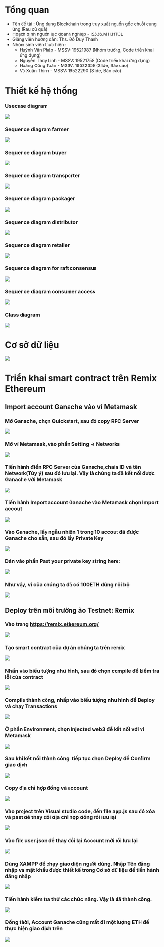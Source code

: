 # Tổng quan
- Tên đề tài : Ứng dụng Blockchain trong truy xuất nguồn gốc chuỗi cung ứng (Rau củ quả)
- Hoạch định nguồn lực doanh nghiệp - IS336.M11.HTCL
- Giảng viên hướng dẫn: Ths. Đỗ Duy Thanh
- Nhóm sinh viên thực hiện :
    + Huỳnh Văn Pháp - MSSV: 19521987 (Nhóm trưởng, Code triển khai ứng dụng)
    + Nguyễn Thùy Linh - MSSV: 19521758 (Code triển khai ứng dụng)
    + Hoàng Công Toán - MSSV: 19522359 (Slide, Báo cáo)
    + Võ Xuân Thịnh - MSSV: 19522290 (Slide, Báo cáo)
# Thiết kế hệ thống
### Usecase diagram
![](./Database/usecase.jpg)
### Sequence diagram farmer
![](./Database/seq_famer.jpg)
### Sequence diagram buyer
![](./Database/seq_buy.jpg)
### Sequence diagram transporter
![](./Database/seq_tran.jpg)
### Sequence diagram packager
![](./Database/seq_pack.jpg)
### Sequence diagram distributor
![](./Database/seq_dis.jpg)
### Sequence diagram retailer
![](./Database/seq_ret.jpg)
### Sequence diagram for raft consensus
![](./Database/seq_raft.jpg)
### Sequence diagram consumer access 
![](./Database/seq_con.jpg)
### Class diagram
![](./Database/class_dia.jpg)


# Cơ sở dữ liệu
![](./Database/csdl.jpg)

# Triển khai smart contract trên Remix Ethereum
## Import account Ganache vào ví Metamask
### Mở Ganache, chọn Quickstart, sau đó copy RPC Server
![](./Database/ganache.jpg)
### Mở ví Metamask, vào phần Setting -> Networks
![](./Database/metamask.jpg)
### Tiến hành điền RPC Server của Ganache,chain ID và tên Network(Tùy ý) sau đó lưu lại. Vậy là chúng ta đã kết nối được Ganache với Metamask
![](./Database/metamask_1.jpg)
### Tiến hành Import account Ganache vào Metamask chọn Import accout
![](./Database/metamask_2.jpg)
### Vào Ganache, lấy ngẫu nhiên 1 trong 10 accout đã được Ganache cho sẵn, sau đó lấy Private Key
![](./Database/ganache_1.jpg)
### Dán vào phần Past your private key string here:
![](./Database/metamask_3.jpg)
### Như vậy, ví của chúng ta đã có 100ETH dùng nội bộ
![](./Database/metamask_4.jpg)
## Deploy trên môi trường ảo Testnet: Remix
### Vào trang https://remix.ethereum.org/
![](./Database/smart.jpg)
### Tạo smart contract của dự án chúng ta trên remix
![](./Database/smart_1.jpg)
### Nhấn vào biểu tượng như hình, sau đó chọn compile để kiểm tra lỗi của contract
![](./Database/smart_2.jpg)
### Compile thành công, nhấp vào biểu tượng như hình để Deploy và chạy Transactions
![](./Database/smart_3.jpg)
### Ở phần Environment, chọn Injected web3 để kết nối với ví Metamask
![](./Database/smart_4.jpg)
### Sau khi kết nối thành công, tiếp tục chọn Deploy để Confirm giao dịch
![](./Database/smart_5.jpg)
### Copy địa chỉ hợp đồng và account
![](./Database/smart_6.jpg)
### Vào project trên Visual studio code, đến file app.js sau đó xóa và past để thay đổi địa chỉ hợp đồng rồi lưu lại
![](./Database/smart_7.jpg)
### Vào file user.json để thay đổi lại Account mới rồi lưu lại
![](./Database/smart_8.jpg)
### Dùng XAMPP để chạy giao diện người dùng. Nhập Tên đăng nhập và mật khẩu được thiết kế trong Cơ sở dữ liệu để tiến hành đăng nhập
![](./Database/smart_9.jpg)
### Tiến hành kiểm tra thử các chức năng. Vậy là đã thành công.
![](./Database/smart_10.jpg)
### Đồng thời, Account Ganache cũng mất đi một lượng ETH để thực hiện giao dịch trên
![](./Database/smart_11.jpg)
